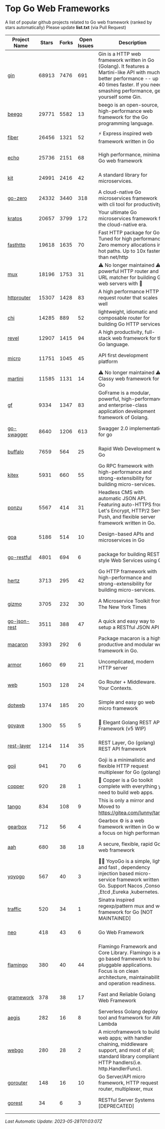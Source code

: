 # Top Go Web Frameworks
A list of popular github projects related to Go web framework (ranked by stars automatically)
Please update **list.txt** (via Pull Request)

| Project Name | Stars | Forks | Open Issues | Description | Last Commit |
| ------------ | ----- | ----- | ----------- | ----------- | ----------- |
| [gin](https://github.com/gin-gonic/gin) | 68913 | 7476 | 691 | Gin is a HTTP web framework written in Go (Golang). It features a Martini-like API with much better performance -- up to 40 times faster. If you need smashing performance, get yourself some Gin. | 2023-05-26 03:50:31 |
| [beego](https://github.com/beego/beego) | 29771 | 5582 | 13 | beego is an open-source, high-performance web framework for the Go programming language. | 2023-05-27 06:33:32 |
| [fiber](https://github.com/gofiber/fiber) | 26456 | 1321 | 52 | ⚡️ Express inspired web framework written in Go | 2023-05-23 15:49:28 |
| [echo](https://github.com/labstack/echo) | 25736 | 2151 | 68 | High performance, minimalist Go web framework | 2023-05-12 19:14:29 |
| [kit](https://github.com/go-kit/kit) | 24991 | 2416 | 42 | A standard library for microservices. | 2023-03-02 02:16:12 |
| [go-zero](https://github.com/zeromicro/go-zero) | 24332 | 3440 | 318 | A cloud-native Go microservices framework with cli tool for productivity. | 2023-05-27 15:57:33 |
| [kratos](https://github.com/go-kratos/kratos) | 20657 | 3799 | 172 | Your ultimate Go microservices framework for the cloud-native era. | 2023-05-19 06:19:18 |
| [fasthttp](https://github.com/valyala/fasthttp) | 19618 | 1635 | 70 | Fast HTTP package for Go. Tuned for high performance. Zero memory allocations in hot paths. Up to 10x faster than net/http | 2023-05-24 10:29:42 |
| [mux](https://github.com/gorilla/mux) | 18196 | 1753 | 31 | ⚠️ No longer maintained ⚠️  A powerful HTTP router and URL matcher for building Go web servers with 🦍 | 2022-12-09 15:56:57 |
| [httprouter](https://github.com/julienschmidt/httprouter) | 15307 | 1428 | 83 | A high performance HTTP request router that scales well | 2022-06-03 15:51:59 |
| [chi](https://github.com/go-chi/chi) | 14285 | 889 | 52 | lightweight, idiomatic and composable router for building Go HTTP services | 2023-05-02 10:37:05 |
| [revel](https://github.com/revel/revel) | 12907 | 1415 | 94 | A high productivity, full-stack web framework for the Go language. | 2022-04-12 20:53:30 |
| [micro](https://github.com/micro/micro) | 11751 | 1045 | 45 | API first development platform | 2023-05-24 10:00:20 |
| [martini](https://github.com/go-martini/martini) | 11585 | 1131 | 14 | ⚠️ No longer maintained ⚠️  Classy web framework for Go | 2017-01-21 21:58:54 |
| [gf](https://github.com/gogf/gf) | 9334 | 1347 | 83 | GoFrame is a modular, powerful, high-performance and enterprise-class application development framework of Golang.  | 2023-05-25 14:00:57 |
| [go-swagger](https://github.com/go-swagger/go-swagger) | 8640 | 1206 | 613 | Swagger 2.0 implementation for go | 2023-05-19 23:30:56 |
| [buffalo](https://github.com/gobuffalo/buffalo) | 7659 | 564 | 25 | Rapid Web Development w/ Go | 2023-01-26 15:34:17 |
| [kitex](https://github.com/cloudwego/kitex) | 5931 | 660 | 55 | Go RPC framework with high-performance and strong-extensibility for building micro-services. | 2023-05-26 09:25:43 |
| [ponzu](https://github.com/ponzu-cms/ponzu) | 5567 | 414 | 31 | Headless CMS with automatic JSON API. Featuring auto-HTTPS from Let's Encrypt, HTTP/2 Server Push, and flexible server framework written in Go. | 2020-01-02 00:14:32 |
| [goa](https://github.com/goadesign/goa) | 5186 | 514 | 10 | Design-based APIs and microservices in Go | 2023-05-27 21:07:45 |
| [go-restful](https://github.com/emicklei/go-restful) | 4801 | 694 | 6 | package for building REST-style Web Services using Go | 2023-04-01 09:27:06 |
| [hertz](https://github.com/cloudwego/hertz) | 3713 | 295 | 42 | Go HTTP framework with high-performance and strong-extensibility for building micro-services. | 2023-05-25 08:40:49 |
| [gizmo](https://github.com/nytimes/gizmo) | 3705 | 232 | 30 | A Microservice Toolkit from The New York Times | 2021-04-30 15:27:05 |
| [go-json-rest](https://github.com/ant0ine/go-json-rest) | 3511 | 388 | 47 | A quick and easy way to setup a RESTful JSON API | 2017-09-13 04:12:08 |
| [macaron](https://github.com/go-macaron/macaron) | 3393 | 292 | 6 | Package macaron is a high productive and modular web framework in Go. | 2023-05-15 01:46:29 |
| [armor](https://github.com/labstack/armor) | 1660 | 69 | 21 | Uncomplicated, modern HTTP server | 2019-08-03 18:10:09 |
| [web](https://github.com/gocraft/web) | 1503 | 128 | 24 | Go Router + Middleware. Your Contexts. | 2019-02-07 15:06:52 |
| [dotweb](https://github.com/devfeel/dotweb) | 1374 | 185 | 20 | Simple and easy go web micro framework | 2023-04-15 08:06:03 |
| [goyave](https://github.com/go-goyave/goyave) | 1300 | 55 | 5 | 🍐 Elegant Golang REST API Framework (v5 WIP) | 2023-05-11 09:31:03 |
| [rest-layer](https://github.com/rs/rest-layer) | 1214 | 114 | 35 | REST Layer, Go (golang) REST API framework | 2021-09-30 23:58:01 |
| [goji](https://github.com/goji/goji) | 941 | 70 | 6 | Goji is a minimalistic and flexible HTTP request multiplexer for Go (golang) | 2019-01-26 23:58:29 |
| [copper](https://github.com/gocopper/copper) | 920 | 28 | 1 | 🚀‏‏‎    ‎‏‏‎‏‏‎‎‎‎‎‎Copper is a Go toolkit complete with everything you need to build web apps. | 2023-03-14 01:23:40 |
| [tango](https://github.com/lunny/tango) | 834 | 108 | 9 | This is only a mirror and Moved to https://gitea.com/lunny/tango | 2019-05-17 03:31:10 |
| [gearbox](https://github.com/gogearbox/gearbox) | 712 | 56 | 4 | Gearbox :gear: is a web framework written in Go with a focus on high performance | 2022-09-21 00:20:37 |
| [aah](https://github.com/go-aah/aah) | 680 | 38 | 18 | A secure, flexible, rapid Go web framework | 2020-09-02 02:31:20 |
| [yoyogo](https://github.com/yoyofx/yoyogo) | 567 | 40 | 3 | 🦄🌈 YoyoGo is a simple, light and fast , dependency injection based micro-service framework written in Go. Support Nacos ,Consoul ,Etcd ,Eureka ,kubernetes. | 2023-05-06 03:13:09 |
| [traffic](https://github.com/gravityblast/traffic) | 520 | 34 | 1 | Sinatra inspired regexp/pattern mux and web framework for Go [NOT MAINTAINED] | 2015-11-26 21:31:07 |
| [neo](https://github.com/ivpusic/neo) | 418 | 43 | 6 | Go Web Framework | 2017-08-14 23:54:31 |
| [flamingo](https://github.com/i-love-flamingo/flamingo) | 380 | 40 | 44 | Flamingo Framework and Core Library. Flamingo is a go based framework to build pluggable applications. Focus is on clean architecture, maintainability and operation readiness. | 2023-05-19 08:39:33 |
| [gramework](https://github.com/gramework/gramework) | 378 | 38 | 17 | Fast and Reliable Golang Web Framework | 2023-01-24 23:49:42 |
| [aegis](https://github.com/tmaiaroto/aegis) | 282 | 16 | 8 | Serverless Golang deploy tool and framework for AWS Lambda | 2019-07-28 17:59:41 |
| [webgo](https://github.com/bnkamalesh/webgo) | 280 | 28 | 2 | A microframework to build web apps; with handler chaining, middleware support, and most of all; standard library compliant HTTP handlers(i.e. http.HandlerFunc). | 2023-03-08 16:03:21 |
| [gorouter](https://github.com/vardius/gorouter) | 148 | 16 | 10 | Go Server/API micro framework, HTTP request router, multiplexer, mux | 2022-10-28 23:16:55 |
| [gorest](https://github.com/tideland/gorest) | 34 | 6 | 3 | RESTful Server Systems [DEPRECATED] | 2017-11-10 13:00:37 |

*Last Automatic Update: 2023-05-28T01:03:07Z*